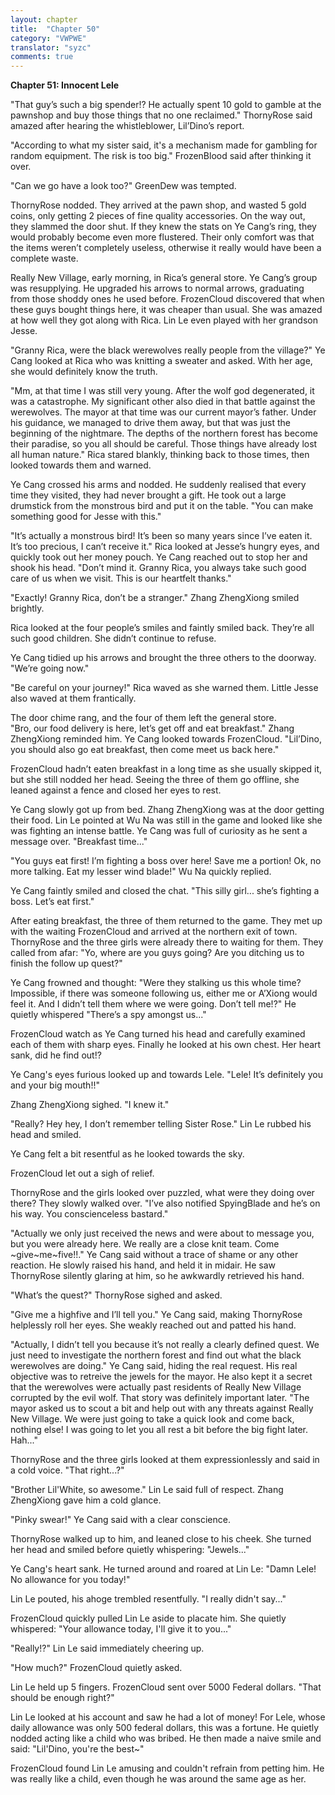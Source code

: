 ```yaml
---
layout: chapter
title:  "Chapter 50"
category: "VWPWE"
translator: "syzc"
comments: true
---
```


**Chapter 51: Innocent Lele**
 
"That guy’s such a big spender!? He actually spent 10 gold to gamble at the pawnshop and buy those things that no one reclaimed." ThornyRose said amazed after hearing the whistleblower, Lil’Dino’s report.
 
"According to what my sister said, it's a mechanism made for gambling for random equipment. The risk is too big." FrozenBlood said after thinking it over.
 
"Can we go have a look too?" GreenDew was tempted.
 
ThornyRose nodded. They arrived at the pawn shop, and wasted 5 gold coins, only getting 2 pieces of fine quality accessories. On the way out, they slammed the door shut. If they knew the stats on Ye Cang’s ring, they would probably become even more flustered. Their only comfort was that the items weren’t completely useless, otherwise it really would have been a complete waste.

Really New Village, early morning, in Rica’s general store. Ye Cang’s group was resupplying. He upgraded his arrows to normal arrows, graduating from those shoddy ones he used before. FrozenCloud discovered that when these guys bought things here, it was cheaper than usual. She was amazed at how well they got along with Rica. Lin Le even played with her grandson Jesse.  
 
"Granny Rica, were the black werewolves really people from the village?" Ye Cang looked at Rica who was knitting a sweater and asked. With her age, she would definitely know the truth.
 
"Mm, at that time I was still very young. After the wolf god degenerated, it was a catastrophe. My significant other also died in that battle against the werewolves. The mayor at that time was our current mayor’s father. Under his guidance, we managed to drive them away, but that was just the beginning of the nightmare. The depths of the northern forest has become their paradise, so you all should be careful. Those things have already lost all human nature." Rica stared blankly, thinking back to those times, then looked towards them and warned.
 
Ye Cang crossed his arms and nodded. He suddenly realised that every time they visited, they had never brought a gift. He took out a large drumstick from the monstrous bird and put it on the table. "You can make something good for Jesse with this."
 
"It’s actually a monstrous bird! It’s been so many years since I’ve eaten it. It’s too precious, I can’t receive it." Rica looked at Jesse’s hungry eyes, and quickly took out her money pouch. Ye Cang reached out to stop her and shook his head. "Don’t mind it. Granny Rica, you always take such good care of us when we visit. This is our heartfelt thanks."
 
"Exactly! Granny Rica, don’t be a stranger." Zhang ZhengXiong smiled brightly.
 
Rica looked at the four people’s smiles and faintly smiled back. They’re all such good children. She didn’t continue to refuse.
 
Ye Cang tidied up his arrows and brought the three others to the doorway. "We’re going now." 
 
"Be careful on your journey!" Rica waved as she warned them. Little Jesse also waved at them frantically.
 
The door chime rang, and the four of them left the general store.   
"Bro, our food delivery is here, let’s get off and eat breakfast." Zhang ZhengXiong reminded him. Ye Cang looked towards FrozenCloud. "Lil’Dino, you should also go eat breakfast, then come meet us back here."
 
FrozenCloud hadn’t eaten breakfast in a long time as she usually skipped it, but she still nodded her head. Seeing the three of them go offline, she leaned against a fence and closed her eyes to rest.
 
Ye Cang slowly got up from bed. Zhang ZhengXiong was at the door getting their food. Lin Le pointed at Wu Na was still in the game and looked like she was fighting an intense battle. Ye Cang was full of curiosity as he sent a message over. "Breakfast time..."
 
"You guys eat first! I’m fighting a boss over here! Save me a portion! Ok, no more talking. Eat my lesser wind blade!" Wu Na quickly replied.
 
Ye Cang faintly smiled and closed the chat. "This silly girl... she’s fighting a boss. Let’s eat first."
 
After eating breakfast, the three of them returned to the game. They met up with the waiting FrozenCloud and arrived at the northern exit of town. ThornyRose and the three girls were already there to waiting for them. They called from afar: "Yo, where are you guys going? Are you ditching us to finish the follow up quest?"
 
Ye Cang frowned and thought: "Were they stalking us this whole time? Impossible, if there was someone following us, either me or A’Xiong would feel it. And I didn’t tell them where we were going. Don’t tell me!?" He quietly whispered "There’s a spy amongst us..."
 
FrozenCloud watch as Ye Cang turned his head and carefully examined each of them with sharp eyes. Finally he looked at his own chest. Her heart sank, did he find out!? 
 
Ye Cang's eyes furious looked up and towards Lele. "Lele! It’s definitely you and your big mouth!!"
 
Zhang ZhengXiong sighed. "I knew it."
 
"Really? Hey hey, I don’t remember telling Sister Rose." Lin Le rubbed his head and smiled.
 
Ye Cang felt a bit resentful as he looked towards the sky.
 
FrozenCloud let out a sigh of relief.
 
ThornyRose and the girls looked over puzzled, what were they doing over there? They slowly walked over. "I’ve also notified SpyingBlade and he’s on his way. You conscienceless bastard."
 
"Actually we only just received the news and were about to message you, but you were already here. We really are a close knit team. Come ~give~me~five!!." Ye Cang said without a trace of shame or any other reaction. He slowly raised his hand, and held it in midair. He saw ThornyRose silently glaring at him, so he awkwardly retrieved his hand.  
 
"What’s the quest?" ThornyRose sighed and asked.
 
"Give me a highfive and I’ll tell you." Ye Cang said, making ThornyRose helplessly roll her eyes. She weakly reached out and patted his hand.
 
"Actually, I didn’t tell you because it’s not really a clearly defined quest. We just need to investigate the northern forest and find out what the black werewolves are doing." Ye Cang said, hiding the real request. His real objective was to retreive the jewels for the mayor. He also kept it a secret that the werewolves were actually past residents of Really New Village corrupted by the evil wolf. That story was definitely important later. "The mayor asked us to scout a bit and help out with any threats against Really New Village. We were just going to take a quick look and come back, nothing else! I was going to let you all rest a bit before the big fight later. Hah..."
 
ThornyRose and the three girls looked at them expressionlessly and said in a cold voice. "That right...?"
 
"Brother Lil'White, so awesome." Lin Le said full of respect. Zhang ZhengXiong gave him a cold glance.
 
"Pinky swear!" Ye Cang said with a clear conscience.
 
ThornyRose walked up to him, and leaned close to his cheek. She turned her head and smiled before quietly whispering: "Jewels..."
 
Ye Cang's heart sank. He turned around and roared at Lin Le: "Damn Lele! No allowance for you today!"
 
Lin Le pouted, his ahoge trembled resentfully. "I really didn't say..."
 
FrozenCloud quickly pulled Lin Le aside to placate him. She quietly whispered: "Your allowance today, I'll give it to you..."
 
"Really!?" Lin Le said immediately cheering up.
 
"How much?" FrozenCloud quietly asked.
 
Lin Le held up 5 fingers. FrozenCloud sent over 5000 Federal dollars. "That should be enough right?"
 
Lin Le looked at his account and saw he had a lot of money! For Lele, whose daily allowance was only 500 federal dollars, this was a fortune. He quietly nodded acting like a child who was bribed. He then made a naive smile and said: "Lil'Dino, you're the best~"
 
FrozenCloud found Lin Le amusing and couldn't refrain from petting him. He was really like a child, even though he was around the same age as her.